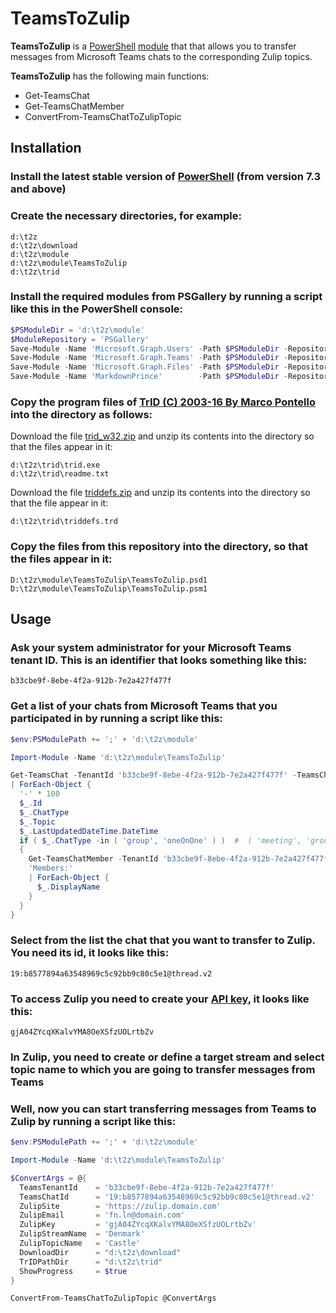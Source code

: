 # TeamsToZulip

**TeamsToZulip** is a [PowerShell](https://microsoft.com/powershell) [module](https://technet.microsoft.com/en-us/library/dd901839.aspx)
that that allows you to transfer messages from Microsoft Teams chats to the corresponding Zulip topics.

**TeamsToZulip** has the following main functions:

- Get-TeamsChat
- Get-TeamsChatMember
- ConvertFrom-TeamsChatToZulipTopic

## Installation

### Install the latest stable version of [PowerShell](https://learn.microsoft.com/en-us/powershell/scripting/install/installing-powershell) (from version 7.3 and above)

### Create the necessary directories, for example:
```
d:\t2z
d:\t2z\download
d:\t2z\module
d:\t2z\module\TeamsToZulip
d:\t2z\trid
```

### Install the required modules from PSGallery by running a script like this in the PowerShell console:
```powershell
$PSModuleDir = 'd:\t2z\module'
$ModuleRepository = 'PSGallery'
Save-Module -Name 'Microsoft.Graph.Users' -Path $PSModuleDir -Repository $ModuleRepository -Force
Save-Module -Name 'Microsoft.Graph.Teams' -Path $PSModuleDir -Repository $ModuleRepository -Force
Save-Module -Name 'Microsoft.Graph.Files' -Path $PSModuleDir -Repository $ModuleRepository -Force
Save-Module -Name 'MarkdownPrince'        -Path $PSModuleDir -Repository $ModuleRepository -Force
```

### Copy the program files of [TrID (C) 2003-16 By Marco Pontello](http://mark0.net/soft-trid-e.html) into the directory as follows:
Download the file [trid_w32.zip](https://mark0.net/download/trid_w32.zip) and unzip its contents into the directory so that the files appear in it:
```
d:\t2z\trid\trid.exe
d:\t2z\trid\readme.txt
```
Download the file [triddefs.zip](https://mark0.net/download/triddefs.zip) and unzip its contents into the directory so that the file appear in it:
```
d:\t2z\trid\triddefs.trd
```

### Copy the files from this repository into the directory, so that the files appear in it:
```
D:\t2z\module\TeamsToZulip\TeamsToZulip.psd1
D:\t2z\module\TeamsToZulip\TeamsToZulip.psm1
```

## Usage

### Ask your system administrator for your Microsoft Teams tenant ID. This is an identifier that looks something like this:
```
b33cbe9f-8ebe-4f2a-912b-7e2a427f477f
```

### Get a list of your chats from Microsoft Teams that you participated in by running a script like this:
```powershell
$env:PSModulePath += ';' + 'd:\t2z\module'

Import-Module -Name 'd:\t2z\module\TeamsToZulip'

Get-TeamsChat -TenantId 'b33cbe9f-8ebe-4f2a-912b-7e2a427f477f' -TeamsChatType 'meeting'  #  'meeting', 'group', 'oneOnOne'
| ForEach-Object { 
  '-' * 100
  $_.Id
  $_.ChatType
  $_.Topic
  $_.LastUpdatedDateTime.DateTime
  if ( $_.ChatType -in ( 'group', 'oneOnOne' ) )  #  ( 'meeting', 'group', 'oneOnOne' )
  { 
    Get-TeamsChatMember -TenantId 'b33cbe9f-8ebe-4f2a-912b-7e2a427f477f' -TeamsChatId $_.Id 
    'Members:' 
    | ForEach-Object { 
      $_.DisplayName 
    } 
  }
}

```

### Select from the list the chat that you want to transfer to Zulip. You need its id, it looks like this:
```
19:b8577894a63548969c5c92bb9c80c5e1@thread.v2
```

### To access Zulip you need to create your [API key](https://zulip.com/api/api-keys#get-your-api-key), it looks like this:
```
gjA04ZYcqXKalvYMA8OeXSfzUOLrtbZv
```


### In Zulip, you need to create or define a target stream and select topic name to which you are going to transfer messages from Teams

### Well, now you can start transferring messages from Teams to Zulip by running a script like this:
```powershell
$env:PSModulePath += ';' + 'd:\t2z\module'

Import-Module -Name 'd:\t2z\module\TeamsToZulip'

$ConvertArgs = @{
  TeamsTenantId    = 'b33cbe9f-8ebe-4f2a-912b-7e2a427f477f'
  TeamsChatId      = '19:b8577894a63548969c5c92bb9c80c5e1@thread.v2'
  ZulipSite        = 'https://zulip.domain.com'
  ZulipEmail       = 'fn.ln@domain.com'
  ZulipKey         = 'gjA04ZYcqXKalvYMA8OeXSfzUOLrtbZv'
  ZulipStreamName  = 'Denmark'
  ZulipTopicName   = 'Castle'
  DownloadDir      = "d:\t2z\download"
  TrIDPathDir      = "d:\t2z\trid"
  ShowProgress     = $true
}  

ConvertFrom-TeamsChatToZulipTopic @ConvertArgs
```
